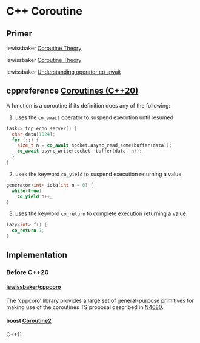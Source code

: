 # C++ Coroutine 

## Primer

lewissbaker [Coroutine Theory](https://lewissbaker.github.io/2017/09/25/coroutine-theory)

lewissbaker [Coroutine Theory](https://lewissbaker.github.io/2017/09/25/coroutine-theory)

lewissbaker [Understanding operator co_await](https://lewissbaker.github.io/2017/11/17/understanding-operator-co-await)

## cppreference [Coroutines (C++20)](https://en.cppreference.com/w/cpp/language/coroutines) 

A function is a coroutine if its definition does any of the following:

1) uses the `co_await` operator to suspend execution until resumed

```C++
task<> tcp_echo_server() {
  char data[1024];
  for (;;) {
    size_t n = co_await socket.async_read_some(buffer(data));
    co_await async_write(socket, buffer(data, n));
  }
}
```

2) uses the keyword `co_yield` to suspend execution returning a value

```C++
generator<int> iota(int n = 0) {
  while(true)
    co_yield n++;
}
```

3) uses the keyword `co_return` to complete execution returning a value

```C++
lazy<int> f() {
  co_return 7;
}
```



## Implementation

### Before C++20

#### [lewissbaker](https://github.com/lewissbaker)/[cppcoro](https://github.com/lewissbaker/cppcoro)

The 'cppcoro' library provides a large set of general-purpose primitives for making use of the coroutines TS proposal described in [N4680](http://www.open-std.org/jtc1/sc22/wg21/docs/papers/2017/n4680.pdf).



#### boost [Coroutine2](https://www.boost.org/doc/libs/1_75_0/libs/coroutine2/doc/html/index.html)

C++11